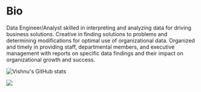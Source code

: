 # Bio

Data Engineer/Analyst skilled in interpreting and analyzing data for driving business solutions. Creative in finding solutions to problems and determining modifications for optimal use of organizational data. Organized and timely in providing staff, departmental members, and executive management with reports on specific data findings and their impact on organizational growth and success.




![Vishnu's GitHub stats](https://github-readme-stats.vercel.app/api?username=vishnu-devireddi&show_icons=true&theme=dark)


![](https://komarev.com/ghpvc/?username=vishnu-devireddi)

<!---
vishnu-devireddi/vishnu-devireddi is a ✨ special ✨ repository because its `README.md` (this file) appears on your GitHub profile.
You can click the Preview link to take a look at your changes.
--->
